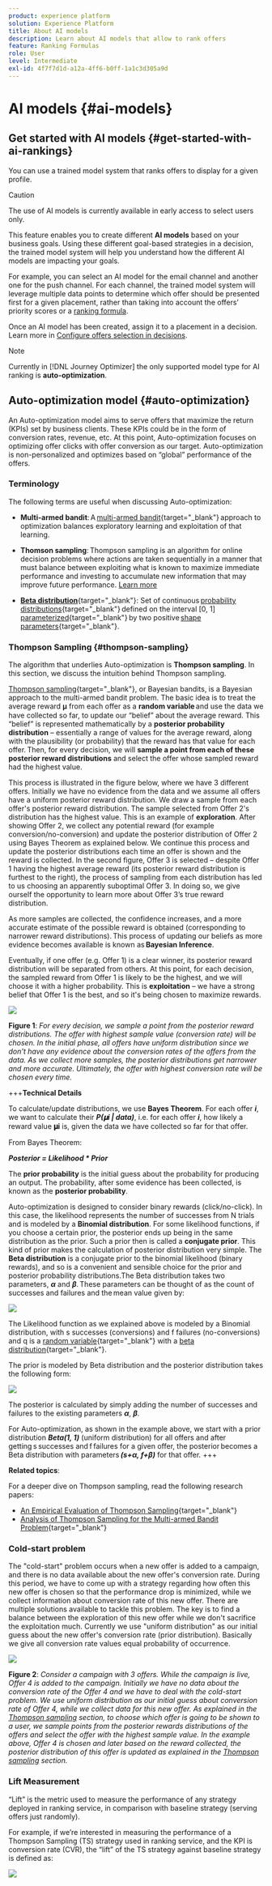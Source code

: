 ```yaml
---
product: experience platform
solution: Experience Platform
title: About AI models
description: Learn about AI models that allow to rank offers
feature: Ranking Formulas
role: User
level: Intermediate
exl-id: 4f7f7d1d-a12a-4ff6-b0ff-1a1c3d305a9d
---
```

# AI models {#ai-models}

## Get started with AI models {#get-started-with-ai-rankings}

You can use a trained model system that ranks offers to display for a given profile.

>[!CAUTION]
>
>The use of AI models is currently available in early access to select users only.

This feature enables you to create different **AI models** based on your business goals. Using these different goal-based strategies in a decision, the trained model system will help you understand how the different AI models are impacting your goals.

For example, you can select an AI model for the email channel and another one for the push channel. For each channel, the trained model system will leverage multiple data points to determine which offer should be presented first for a given placement, rather than taking into account the offers’ priority scores or a [ranking formula](create-ranking-formulas.md).

Once an AI model has been created, assign it to a placement in a decision. Learn more in [Configure offers selection in decisions](../offer-activities/configure-offer-selection.md).

>[!NOTE]
>
>Currently in [!DNL Journey Optimizer] the only supported model type for AI ranking is **auto-optimization**.

## Auto-optimization model {#auto-optimization}

An Auto-optimization model aims to serve offers that maximize the return (KPIs) set by business clients. These KPIs could be in the form of conversion rates, revenue, etc. At this point, Auto-optimization focuses on optimizing offer clicks with offer conversion as our target. Auto-optimization is non-personalized and optimizes based on “global” performance of the offers.

### Terminology

The following terms are useful when discussing Auto-optimization: 

* **Multi-armed bandit**: A [multi-armed bandit](https://en.wikipedia.org/wiki/Multi-armed_bandit){target="_blank"} approach to optimization balances exploratory learning and exploitation of that learning.

* **Thomson sampling**: Thompson sampling is an algorithm for online decision problems where actions are taken sequentially in a manner that must balance between exploiting what is known to maximize immediate performance and investing to accumulate new information that may improve future performance. [Learn more](#thompson-sampling)

* [**Beta distribution**](https://en.wikipedia.org/wiki/Beta_distribution){target="_blank"}: Set of continuous [probability distributions](https://en.wikipedia.org/wiki/Probability_distribution){target="_blank"} defined on the interval [0, 1] [parameterized](https://en.wikipedia.org/wiki/Statistical_parameter){target="_blank"} by two positive [shape parameters](https://en.wikipedia.org/wiki/Shape_parameter){target="_blank"}. 

### Thompson Sampling {#thompson-sampling}

The algorithm that underlies Auto-optimization is **Thompson sampling**. In this section, we discuss the intuition behind Thompson sampling.

[Thompson sampling](https://en.wikipedia.org/wiki/Thompson_sampling){target="_blank"}, or Bayesian bandits, is a Bayesian approach to the multi-armed bandit problem.  The basic idea is to treat the average reward 𝛍 from each offer as a **random variable** and use the data we have collected so far, to update our “belief” about the average reward. This “belief” is represented mathematically by a **posterior probability distribution** – essentially a range of values for the average reward, along with the plausibility (or probability) that the reward has that value for each offer. Then, for every decision, we will **sample a point from each of these posterior reward distributions** and select the offer whose sampled reward had the highest value.  

This process is illustrated in the figure below, where we have 3 different offers. Initially we have no evidence from the data and we assume all offers have a uniform posterior reward distribution. We draw a sample from each offer's posterior reward distribution. The sample selected from Offer 2's distribution has the highest value. This is an example of **exploration**. After showing Offer 2, we collect any potential reward (for example conversion/no-conversion) and update the posterior distribution of Offer 2 using Bayes Theorem as explained below.  We continue this process and update the posterior distributions each time an offer is shown and the reward is collected. In the second figure, Offer 3 is selected – despite Offer 1 having the highest average reward (its posterior reward distribution is furthest to the right), the process of sampling from each distribution has led to us choosing an apparently suboptimal Offer 3. In doing so, we give ourself the opportunity to learn more about Offer 3’s true reward distribution. 

As more samples are collected, the confidence increases, and a more accurate estimate of the possible reward is obtained (corresponding to narrower reward distributions). This process of updating our beliefs as more evidence becomes available is known as **Bayesian Inference**. 

Eventually, if one offer (e.g. Offer 1) is a clear winner, its posterior reward distribution will be separated from others. At this point, for each decision, the sampled reward from Offer 1 is likely to be the highest, and we will choose it with a higher probability. This is **exploitation** – we have a strong belief that Offer 1 is the best, and so it's being chosen to maximize rewards.

![](../assets/ai-ranking-thompson-sampling.png)

**Figure 1**: *For every decision, we sample a point from the posterior reward distributions. The offer with highest sample value (conversion rate) will be chosen. In the initial phase, all offers have uniform distribution since we don't have any evidence about the conversion rates of the offers from the data. As we collect more samples, the posterior distributions get narrower and more accurate. Ultimately, the offer with highest conversion rate will be chosen every time.*

<!--
![](../assets/ai-ranking-thompson-sampling-initial.png)
![](../assets/ai-ranking-thompson-sampling-intermediate.png)
![](../assets/ai-ranking-thompson-sampling-ultimate.png)
-->

+++**Technical Details**

To calculate/update distributions, we use **Bayes Theorem**. For each offer ***i***, we want to calculate their ***P(𝛍i | data)***, i.e. for each offer ***i***, how likely a reward value **𝛍i** is, given the data we have collected so far for that offer.

From Bayes Theorem:

***Posterior = Likelihood * Prior***

The **prior probability** is the initial guess about the probability for producing an output. The probability, after some evidence has been collected, is known as the **posterior probability**.  

Auto-optimization is designed to consider binary rewards (click/no-click). In this case, the likelihood represents the number of successes from N trials and is modeled by a **Binomial distribution**. For some likelihood functions, if you choose a certain prior, the posterior ends up being in the same distribution as the prior. Such a prior then is called a **conjugate prior**. This kind of prior makes the calculation of posterior distribution very simple. The **Beta distribution** is a conjugate prior to the binomial likelihood (binary rewards), and so is a convenient and sensible choice for the prior and posterior probability distributions.The Beta distribution takes two parameters, ***α*** and ***β***. These parameters can be thought of as the count of successes and failures and the mean value given by: 

![](../assets/ai-ranking-beta-distribution.png)

The Likelihood function as we explained above is modeled by a Binomial distribution, with s successes (conversions) and f failures (no-conversions) and q is a [random variable](https://en.wikipedia.org/wiki/Random_variable){target="_blank"} with a [beta distribution](https://en.wikipedia.org/wiki/Beta_distribution){target="_blank"}.

The prior is modeled by Beta distribution and the posterior distribution takes the following form:

![](../assets/ai-ranking-posterior-distribution.svg)

The posterior is calculated by simply adding the number of successes and failures to the existing parameters ***α***, ***β***.  

For Auto-optimization, as shown in the example above, we start with a prior distribution ***Beta(1, 1)*** (uniform distribution) for all offers and after getting s successes and f failures for a given offer, the posterior becomes a Beta distribution with parameters ***(s+α, f+β)*** for that offer.
+++

**Related topics**:

For a deeper dive on Thompson sampling, read the following research papers:
* [An Empirical Evaluation of Thompson Sampling](https://proceedings.neurips.cc/paper/2011/file/e53a0a2978c28872a4505bdb51db06dc-Paper.pdf){target="_blank"}
* [Analysis of Thompson Sampling for the Multi-armed Bandit Problem](http://proceedings.mlr.press/v23/agrawal12/agrawal12.pdf){target="_blank"}

### Cold-start problem

The "cold-start" problem occurs when a new offer is added to a campaign, and there is no data available about the new offer's conversion rate. During this period, we have to come up with a strategy regarding how often this new offer is chosen so that the performance drop is minimized, while we collect information about conversion rate of this new offer. There are multiple solutions available to tackle this problem. The key is to find a balance between the exploration of this new offer while we don't sacrifice the exploitation much. Currently we use "uniform distribution" as our initial guess about the new offer's conversion rate (prior distribution). Basically we give all conversion rate values equal probability of occurrence. 


![](../assets/ai-ranking-cold-start-strategies.png)

**Figure 2**: *Consider a campaign with 3 offers. While the campaign is live, Offer 4 is added to the campaign. Initially we have no data about the conversion rate of the Offer 4 and we have to deal with the cold-start problem. We use uniform distribution as our initial guess about conversion rate of Offer 4, while we collect data for this new offer. As explained in the [Thompson sampling](#thompson-sampling) section, to choose which offer is going to be shown to a user, we sample points from the posterior rewards distributions of the offers and select the offer with the highest sample value. In the example above, Offer 4 is chosen and later based on the reward collected, the posterior distribution of this offer is updated as explained in the [Thompson sampling](#thompson-sampling) section.*

### Lift Measurement

“Lift” is the metric used to measure the performance of any strategy deployed in ranking service, in comparison with baseline strategy (serving offers just randomly). 

For example, if we’re interested in measuring the performance of a Thompson Sampling (TS) strategy used in ranking service, and the KPI is conversion rate (CVR), the “lift” of the TS strategy against baseline strategy is defined as:

![](../assets/ai-ranking-lift.png)
